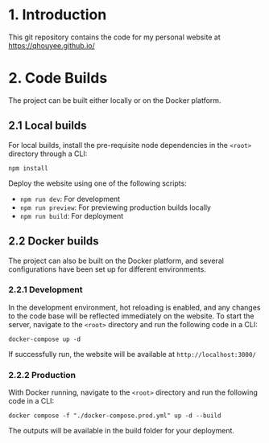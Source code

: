 # 1. Introduction
This git repository contains the code for my personal website at https://qhouyee.github.io/ 

# 2. Code Builds
The project can be built either locally or on the Docker platform.

## 2.1 Local builds
For local builds, install the pre-requisite node dependencies in the `<root>` directory through a CLI:
```
npm install
```
Deploy the website using one of the following scripts:
- `npm run dev`: For development
- `npm run preview`: For previewing production builds locally
- `npm run build`: For deployment

## 2.2 Docker builds
The project can also be built on the Docker platform, and several configurations have been set up for different environments. 

### 2.2.1 Development
In the development environment, hot reloading is enabled, and any changes to the code base will be reflected immediately on the website. To start the server, navigate to the `<root>` directory and run the following code in a CLI:
```
docker-compose up -d
```
If successfully run, the website will be available at `http://localhost:3000/`

### 2.2.2 Production
With Docker running, navigate to the `<root>` directory and run the following code in a CLI:
```
docker compose -f "./docker-compose.prod.yml" up -d --build 
```
The outputs will be available in the build folder for your deployment.